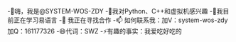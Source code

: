 -👋嗨，我是@SYSTEM-WOS-ZDY
-👀我对Python、C++和虚拟机感兴趣
-🌱我目前正在学习易语言
-💞️ 我正在寻找合作
-📫 如何联系我：加V：system-wos-zdy加Q：161177326
-😄代词：SWZ
-⚡有趣的事实：我爱吃好吃的

<!---
SYSTEM-WOS-ZDY/SYSTEM-WOS-ZDY 是一个✨特殊✨存储库，因为它的“README.md”（此文件）出现在您的 GitHub 个人资料上。
您点击可以“预览”链接查看您的更改。
--->
